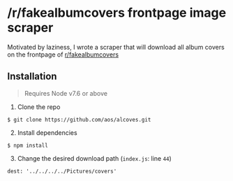 # /r/fakealbumcovers frontpage image scraper

Motivated by laziness, I wrote a scraper that will download all album covers  
on the frontpage of [r/fakealbumcovers](https://reddit.com/r/fakealbumcovers)

## Installation
> Requires Node v7.6 or above

1. Clone the repo
```
$ git clone https://github.com/aos/alcoves.git
```
2. Install dependencies
```
$ npm install
```
3. Change the desired download path (`index.js`: line `44`)
```
dest: '../../../../Pictures/covers'
```
